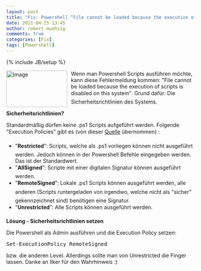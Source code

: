 ```yaml
---
layout: post
title: "Fix: Powershell “File cannot be loaded because the execution of scripts is disabled on this system”"
date: 2011-04-25 13:45
author: robert.muehsig
comments: true
categories: [Fix]
tags: [Powershell]
---
```

{% include JB/setup %}
<p><a href="{{BASE_PATH}}/assets/wp-images/image1251.png"><img style="border-right-width: 0px; margin: 0px 10px 0px 0px; display: inline; border-top-width: 0px; border-bottom-width: 0px; border-left-width: 0px" title="image" border="0" alt="image" align="left" src="{{BASE_PATH}}/assets/wp-images/image_thumb431.png" width="163" height="98" /></a> </p>  <p>Wenn man Powershell Scripts ausführen möchte, kann diese Fehlermeldung kommen: "File cannot be loaded because the execution of scripts is disabled on this system”. Grund dafür: Die Sicherheitsrichtlinien des Systems.</p> <!--more-->  <p><strong>Sicherheitsrichtlinien?</strong></p>  <p>Standardmäßig dürfen keine .ps1 Scripts aufgeführt werden. Folgende "Execution Policies” gibt es (von dieser <a href="http://www.itexperience.net/2008/07/18/file-cannot-be-loaded-because-the-execution-of-scripts-is-disabled-on-this-system-error-in-powershell/">Quelle</a> übernommen) :</p>  <ul>   <li>"<strong>Restricted</strong>”: Scripts, welche als .ps1 vorliegen können nicht ausgeführt werden. Jedoch können in der Powershell Befehle eingegeben werden. Das ist der Standardwert. </li>    <li>"<strong>AllSigned</strong>”: Scripte mit einer digitalen Signatur können ausgeführt werden. </li>    <li>"<strong>RemoteSigned</strong>”: Lokale .ps1 Scripts können ausgeführt werden, alle anderen (Scripts runtergeladen von irgendwo, welche nicht als "sicher” gekennzeichnet sind) benötigen eine Signatur. </li>    <li>"<strong>Unrestricted</strong>”: Alle Scripts können ausgeführt werden. </li> </ul>  <p><strong>Lösung - Sicherheitsrichtlinien setzen</strong></p>  <p>Die Powershell als Admin ausführen und die Execution Policy setzen:</p>  <div style="padding-bottom: 0px; margin: 0px; padding-left: 0px; padding-right: 0px; display: inline; float: none; padding-top: 0px" id="scid:812469c5-0cb0-4c63-8c15-c81123a09de7:87e0ab39-2b1d-4b8f-b89e-a2ca9872d0d3" class="wlWriterEditableSmartContent"><pre name="code" class="c#">Set-ExecutionPolicy RemoteSigned</pre></div>

<p>bzw. die anderen Level. Allerdings sollte man von Unrestricted die Finger lassen. Danke an Ilker für den Wahrhinweis :)</p>
